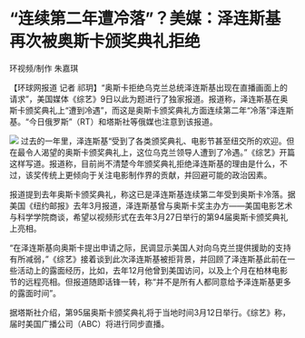 # “连续第二年遭冷落”？美媒：泽连斯基再次被奥斯卡颁奖典礼拒绝

环视频/制作 朱嘉琪

【环球网报道 记者
祁玥】“奥斯卡拒绝乌克兰总统泽连斯基出现在直播画面上的请求”，美国媒体《综艺》9日以此为题进行了独家报道。报道称，泽连斯基在奥斯卡颁奖典礼上“遭到冷遇”，而这是奥斯卡颁奖典礼方面连续第二年“冷落”泽连斯基。“今日俄罗斯”（RT）和塔斯社等俄媒也注意到该报道。

![](https://inews.gtimg.com/om_bt/O1Zutq9QoW8LlpkCyTKXTcvvpIZ273am3rF3kKZ02xlmoAA/1000)
过去的一年里，泽连斯基“受到了各类颁奖典礼、电影节甚至纽交所的欢迎。但在最令人渴望的奥斯卡颁奖典礼上，这位乌克兰领导人遭到了冷遇。”《综艺》开篇这样写道。报道称，目前尚不清楚今年颁奖典礼拒绝泽连斯基的理由是什么，不过，该奖传统上更倾向于关注电影制作界的贡献，并回避可能的政治因素。

报道提到去年奥斯卡颁奖典礼，称这已是泽连斯基连续第二年受到奥斯卡冷落。据美国《纽约邮报》去年3月报道，泽连斯基曾与奥斯卡奖主办方——美国电影艺术与科学学院商谈，希望以视频形式在去年3月27日举行的第94届奥斯卡颁奖典礼上亮相。

“在泽连斯基向奥斯卡提出申请之际，民调显示美国人对向乌克兰提供援助的支持有所减弱，”《综艺》接着谈到此次泽连斯基被拒背景，并回顾了泽连斯基此前在一些活动上的露面经历，比如，去年12月他曾到美国访问，以及上个月在柏林电影节的远程亮相。但报道随即话锋一转，称“并不是所有人都同意给予泽连斯基更多的露面时间”。

据塔斯社介绍，第95届奥斯卡颁奖典礼将于当地时间3月12日举行。《综艺》称，届时美国广播公司（ABC）将进行同步直播。

